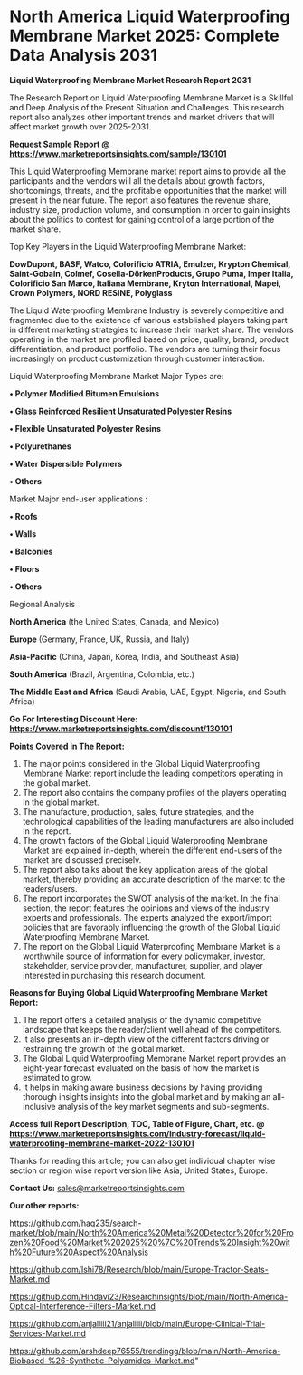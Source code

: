 # North America Liquid Waterproofing Membrane Market 2025: Complete Data Analysis 2031

<strong>Liquid Waterproofing Membrane Market Research Report 2031</strong>

The Research Report on Liquid Waterproofing Membrane Market is a Skillful and Deep Analysis of the Present Situation and Challenges. This research report also analyzes other important trends and market drivers that will affect market growth over 2025-2031.

<strong>Request Sample Report @ <a href=https://www.marketreportsinsights.com/sample/130101>https://www.marketreportsinsights.com/sample/130101</a></strong>

This Liquid Waterproofing Membrane market report aims to provide all the participants and the vendors will all the details about growth factors, shortcomings, threats, and the profitable opportunities that the market will present in the near future. The report also features the revenue share, industry size, production volume, and consumption in order to gain insights about the politics to contest for gaining control of a large portion of the market share.

Top Key Players in the Liquid Waterproofing Membrane Market:

<strong>DowDupont, BASF, Watco, Colorificio ATRIA, Emulzer, Krypton Chemical, Saint-Gobain, Colmef, Cosella-DörkenProducts, Grupo Puma, Imper Italia, Colorificio San Marco, Italiana Membrane, Kryton International, Mapei, Crown Polymers, NORD RESINE, Polyglass</strong>

The Liquid Waterproofing Membrane Industry is severely competitive and fragmented due to the existence of various established players taking part in different marketing strategies to increase their market share. The vendors operating in the market are profiled based on price, quality, brand, product differentiation, and product portfolio. The vendors are turning their focus increasingly on product customization through customer interaction.

Liquid Waterproofing Membrane Market Major Types are:

<strong>• Polymer Modified Bitumen Emulsions

• Glass Reinforced Resilient Unsaturated Polyester Resins

• Flexible Unsaturated Polyester Resins

• Polyurethanes

• Water Dispersible Polymers

• Others</strong>

Market Major end-user applications :

<strong>• Roofs

• Walls

• Balconies

• Floors

• Others</strong>

Regional Analysis

</u><strong><b>North America</b></strong> (the United States, Canada, and Mexico)

<strong><b>Europe </b></strong>(Germany, France, UK, Russia, and Italy)

<strong><b>Asia-Pacific</b></strong> (China, Japan, Korea, India, and Southeast Asia)

<strong><b>South America</b></strong> (Brazil, Argentina, Colombia, etc.)

<strong><b>The Middle East and Africa</b></strong> (Saudi Arabia, UAE, Egypt, Nigeria, and South Africa)

<strong>Go For Interesting Discount Here: <a href=https://www.marketreportsinsights.com/discount/130101>https://www.marketreportsinsights.com/discount/130101</a></strong>

<strong>Points Covered in The Report:</strong>
<ol>
  <li>The major points considered in the Global Liquid Waterproofing Membrane Market report include the leading competitors operating in the global market.</li>
  <li>The report also contains the company profiles of the players operating in the global market.</li>
  <li>The manufacture, production, sales, future strategies, and the technological capabilities of the leading manufacturers are also included in the report.</li>
  <li>The growth factors of the Global Liquid Waterproofing Membrane Market are explained in-depth, wherein the different end-users of the market are discussed precisely.</li>
  <li>The report also talks about the key application areas of the global market, thereby providing an accurate description of the market to the readers/users.</li>
  <li>The report incorporates the SWOT analysis of the market. In the final section, the report features the opinions and views of the industry experts and professionals. The experts analyzed the export/import policies that are favorably influencing the growth of the Global Liquid Waterproofing Membrane Market.</li>
  <li>The report on the Global Liquid Waterproofing Membrane Market is a worthwhile source of information for every policymaker, investor, stakeholder, service provider, manufacturer, supplier, and player interested in purchasing this research document.</li>
</ol>
<strong>Reasons for Buying Global Liquid Waterproofing Membrane Market Report:</strong>

<ol>
  <li>The report offers a detailed analysis of the dynamic competitive landscape that keeps the reader/client well ahead of the competitors.</li>
  <li>It also presents an in-depth view of the different factors driving or restraining the growth of the global market.</li>
  <li>The Global Liquid Waterproofing Membrane Market report provides an eight-year forecast evaluated on the basis of how the market is estimated to grow.</li>
  <li>It helps in making aware business decisions by having providing thorough insights insights into the global market and by making an all-inclusive analysis of the key market segments and sub-segments.</li>
</ol>
<strong>Access full Report Description, TOC, Table of Figure, Chart, etc. @ <a href=https://www.marketreportsinsights.com/industry-forecast/liquid-waterproofing-membrane-market-2022-130101>https://www.marketreportsinsights.com/industry-forecast/liquid-waterproofing-membrane-market-2022-130101</a></strong>


Thanks for reading this article; you can also get individual chapter wise section or region wise report version like Asia, United States, Europe.

<strong>Contact Us:</strong>
sales@marketreportsinsights.com

<strong>Our other reports:</strong>

<a href=https://github.com/haq235/search-market/blob/main/North%20America%20Metal%20Detector%20for%20Frozen%20Food%20Market%202025%20%7C%20Trends%20Insight%20with%20Future%20Aspect%20Analysis>https://github.com/haq235/search-market/blob/main/North%20America%20Metal%20Detector%20for%20Frozen%20Food%20Market%202025%20%7C%20Trends%20Insight%20with%20Future%20Aspect%20Analysis</a>

<a href=https://github.com/Ishi78/Research/blob/main/Europe-Tractor-Seats-Market.md>https://github.com/Ishi78/Research/blob/main/Europe-Tractor-Seats-Market.md</a>

<a href=https://github.com/Hindavi23/Researchinsights/blob/main/North-America-Optical-Interference-Filters-Market.md>https://github.com/Hindavi23/Researchinsights/blob/main/North-America-Optical-Interference-Filters-Market.md</a>

<a href=https://github.com/anjaliiii21/anjaliiii/blob/main/Europe-Clinical-Trial-Services-Market.md>https://github.com/anjaliiii21/anjaliiii/blob/main/Europe-Clinical-Trial-Services-Market.md</a>

<a href=https://github.com/arshdeep76555/trendingg/blob/main/North-America-Biobased-%26-Synthetic-Polyamides-Market.md>https://github.com/arshdeep76555/trendingg/blob/main/North-America-Biobased-%26-Synthetic-Polyamides-Market.md</a>"
